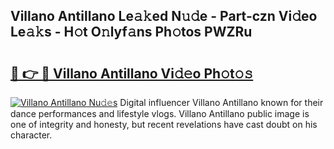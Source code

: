 ## Villano Antillano Le𝚊𝚔ed N𝚞𝚍e - Part-czn Vi𝚍eo Le𝚊𝚔s - H𝚘t O𝚗lyf𝚊ns Ph𝚘tos PWZRu

# <h2><a href="http://hffbv5.feru.top/?c=Villano+Antillano">🔗 👉 🔴 Villano Antillano Vi𝚍𝚎o Ph𝚘t𝚘𝚜</a></h2>

[![Villano Antillano Nu𝚍𝚎s](https://i.imgur.com/0TWrTi3.gif)](http://hffbv5.feru.top/?c=Villano+Antillano)
Digital influencer Villano Antillano known for their dance performances and lifestyle vlogs. Villano Antillano public image is one of integrity and honesty, but recent revelations have cast doubt on his character. 
